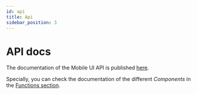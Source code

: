 ```yaml
---
id: api
title: Api
sidebar_position: 3
---
```


# API docs

The documentation of the Mobile UI API is published [here]().

Specially, you can check the documentation of the different *Components* in the [Functions section]().